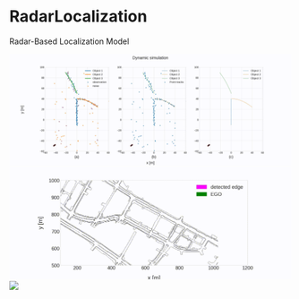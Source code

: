 # RadarLocalization
Radar-Based Localization Model

![](https://github.com/kfir1989/RadarLocalization/blob/main/videos/dyn_sim.gif)
![](https://github.com/kfir1989/RadarLocalization/blob/main/videos/polynoms_on_map.gif)
![](https://github.com/kfir1989/RadarLocalization/blob/main/videos/exp904_path_cov.gif)
